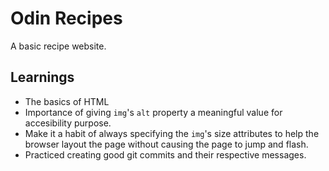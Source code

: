 # Odin Recipes

A basic recipe website.

## Learnings
- The basics of HTML
- Importance of giving `img`'s `alt` property a meaningful value for accesibility purpose.
- Make it a habit of always specifying the `img`'s size attributes to help the browser layout the page without causing the page to jump and flash.
- Practiced creating good git commits and their respective messages. 